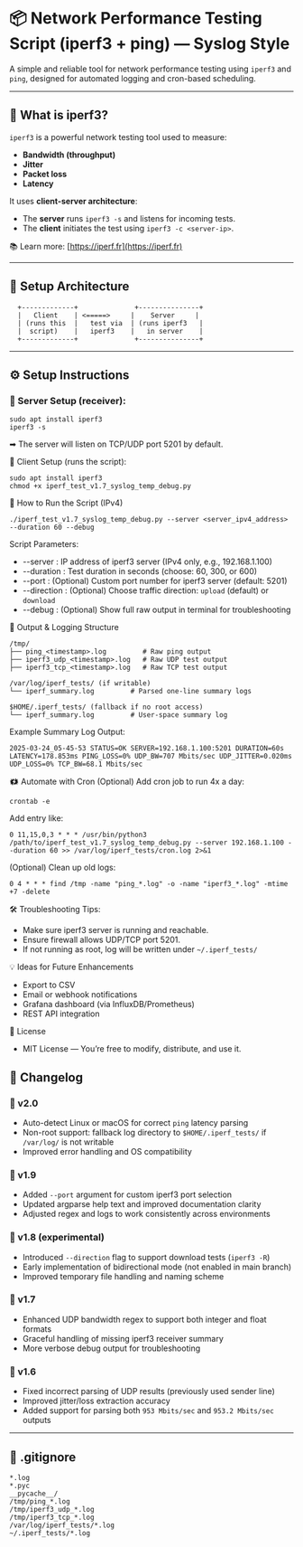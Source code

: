 # 📦 Network Performance Testing Script (iperf3 + ping) — Syslog Style

A simple and reliable tool for network performance testing using `iperf3` and `ping`, designed for automated logging and cron-based scheduling.

---

## 📖 What is iperf3?
`iperf3` is a powerful network testing tool used to measure:
- **Bandwidth (throughput)**
- **Jitter**
- **Packet loss**
- **Latency**

It uses **client-server architecture**:
- The **server** runs `iperf3 -s` and listens for incoming tests.
- The **client** initiates the test using `iperf3 -c <server-ip>`.

📚 Learn more: [https://iperf.fr](https://iperf.fr)

---

## 🧱 Setup Architecture
      +-------------+              +---------------+
      |   Client    | <=====>     |    Server     |
      | (runs this  |   test via  | (runs iperf3   |
      |  script)    |   iperf3    |   in server    |
      +-------------+              +---------------+
---

## ⚙️ Setup Instructions

### 🔧 Server Setup (receiver):
```
sudo apt install iperf3
iperf3 -s
```
➡ The server will listen on TCP/UDP port 5201 by default.

💽 Client Setup (runs the script):
```
sudo apt install iperf3
chmod +x iperf_test_v1.7_syslog_temp_debug.py
```

🚀 How to Run the Script (IPv4)
```
./iperf_test_v1.7_syslog_temp_debug.py --server <server_ipv4_address> --duration 60 --debug
```

Script Parameters:
- --server : IP address of iperf3 server (IPv4 only, e.g., 192.168.1.100)
- --duration : Test duration in seconds (choose: 60, 300, or 600)
- --port : (Optional) Custom port number for iperf3 server (default: 5201)
- --direction : (Optional) Choose traffic direction: `upload` (default) or `download`
- --debug : (Optional) Show full raw output in terminal for troubleshooting

📂 Output & Logging Structure
```
/tmp/
├── ping_<timestamp>.log         # Raw ping output
├── iperf3_udp_<timestamp>.log   # Raw UDP test output
├── iperf3_tcp_<timestamp>.log   # Raw TCP test output

/var/log/iperf_tests/ (if writable)
└── iperf_summary.log         # Parsed one-line summary logs

$HOME/.iperf_tests/ (fallback if no root access)
└── iperf_summary.log         # User-space summary log
```

Example Summary Log Output:
```
2025-03-24_05-45-53 STATUS=OK SERVER=192.168.1.100:5201 DURATION=60s LATENCY=178.853ms PING_LOSS=0% UDP_BW=707 Mbits/sec UDP_JITTER=0.020ms UDP_LOSS=0% TCP_BW=68.1 Mbits/sec
```

🗱 Automate with Cron (Optional)
Add cron job to run 4x a day:
```
crontab -e
```
Add entry like:
```
0 11,15,0,3 * * * /usr/bin/python3 /path/to/iperf_test_v1.7_syslog_temp_debug.py --server 192.168.1.100 --duration 60 >> /var/log/iperf_tests/cron.log 2>&1
```
(Optional) Clean up old logs:
```
0 4 * * * find /tmp -name "ping_*.log" -o -name "iperf3_*.log" -mtime +7 -delete
```

🛠 Troubleshooting Tips:
- Make sure iperf3 server is running and reachable.
- Ensure firewall allows UDP/TCP port 5201.
- If not running as root, log will be written under `~/.iperf_tests/`

💡 Ideas for Future Enhancements
- Export to CSV
- Email or webhook notifications
- Grafana dashboard (via InfluxDB/Prometheus)
- REST API integration

📄 License
- MIT License — You’re free to modify, distribute, and use it.

## 📜 Changelog

### 🔄 v2.0
- Auto-detect Linux or macOS for correct `ping` latency parsing
- Non-root support: fallback log directory to `$HOME/.iperf_tests/` if `/var/log/` is not writable
- Improved error handling and OS compatibility

### 🔄 v1.9
- Added `--port` argument for custom iperf3 port selection
- Updated argparse help text and improved documentation clarity
- Adjusted regex and logs to work consistently across environments

### 🔄 v1.8 (experimental)
- Introduced `--direction` flag to support download tests (`iperf3 -R`)
- Early implementation of bidirectional mode (not enabled in main branch)
- Improved temporary file handling and naming scheme

### 🔄 v1.7
- Enhanced UDP bandwidth regex to support both integer and float formats
- Graceful handling of missing iperf3 receiver summary
- More verbose debug output for troubleshooting

### 🔄 v1.6
- Fixed incorrect parsing of UDP results (previously used sender line)
- Improved jitter/loss extraction accuracy
- Added support for parsing both `953 Mbits/sec` and `953.2 Mbits/sec` outputs

---

## 📁 .gitignore
```
*.log
*.pyc
__pycache__/
/tmp/ping_*.log
/tmp/iperf3_udp_*.log
/tmp/iperf3_tcp_*.log
/var/log/iperf_tests/*.log
~/.iperf_tests/*.log
```